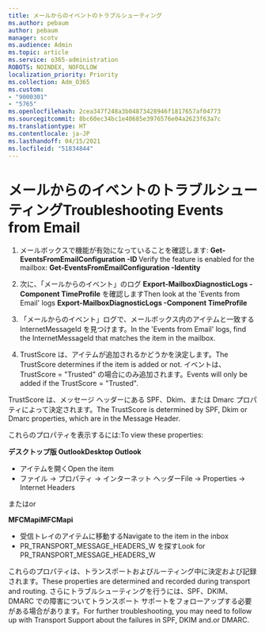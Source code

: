 ```yaml
---
title: メールからのイベントのトラブルシューティング
ms.author: pebaum
author: pebaum
manager: scotv
ms.audience: Admin
ms.topic: article
ms.service: o365-administration
ROBOTS: NOINDEX, NOFOLLOW
localization_priority: Priority
ms.collection: Adm_O365
ms.custom:
- "9000301"
- "5765"
ms.openlocfilehash: 2cea347f248a3b04873428946f1817657af04773
ms.sourcegitcommit: 8bc60ec34bc1e40685e3976576e04a2623f63a7c
ms.translationtype: HT
ms.contentlocale: ja-JP
ms.lasthandoff: 04/15/2021
ms.locfileid: "51834844"
---
```

# <a name="troubleshooting-events-from-email"></a><span data-ttu-id="36954-102">メールからのイベントのトラブルシューティング</span><span class="sxs-lookup"><span data-stu-id="36954-102">Troubleshooting Events from Email</span></span>

1. <span data-ttu-id="36954-103">メールボックスで機能が有効になっていることを確認します: **Get-EventsFromEmailConfiguration -ID <mailbox>**</span><span class="sxs-lookup"><span data-stu-id="36954-103">Verify the feature is enabled for the mailbox: **Get-EventsFromEmailConfiguration -Identity <mailbox>**</span></span>

2. <span data-ttu-id="36954-104">次に、「メールからのイベント」のログ **Export-MailboxDiagnosticLogs <mailbox> -Component TimeProfile** を確認します</span><span class="sxs-lookup"><span data-stu-id="36954-104">Then look at the 'Events from Email' logs **Export-MailboxDiagnosticLogs <mailbox> -Component TimeProfile**</span></span>

3. <span data-ttu-id="36954-105">「メールからのイベント」ログで、メールボックス内のアイテムと一致する InternetMessageId を見つけます。</span><span class="sxs-lookup"><span data-stu-id="36954-105">In the 'Events from Email' logs, find the InternetMessageId that matches the item in the mailbox.</span></span>  

4. <span data-ttu-id="36954-106">TrustScore は、アイテムが追加されるかどうかを決定します。</span><span class="sxs-lookup"><span data-stu-id="36954-106">The TrustScore determines if the item is added or not.</span></span> <span data-ttu-id="36954-107">イベントは、TrustScore = "Trusted" の場合にのみ追加されます。</span><span class="sxs-lookup"><span data-stu-id="36954-107">Events will only be added if the TrustScore = "Trusted".</span></span>

<span data-ttu-id="36954-108">TrustScore は、メッセージ ヘッダーにある SPF、Dkim、または Dmarc プロパティによって決定されます。</span><span class="sxs-lookup"><span data-stu-id="36954-108">The TrustScore is determined by SPF, Dkim or Dmarc properties, which are in the Message Header.</span></span>

<span data-ttu-id="36954-109">これらのプロパティを表示するには:</span><span class="sxs-lookup"><span data-stu-id="36954-109">To view these properties:</span></span>

<span data-ttu-id="36954-110">**デスクトップ版 Outlook**</span><span class="sxs-lookup"><span data-stu-id="36954-110">**Desktop Outlook**</span></span>

- <span data-ttu-id="36954-111">アイテムを開く</span><span class="sxs-lookup"><span data-stu-id="36954-111">Open the item</span></span>
- <span data-ttu-id="36954-112">ファイル -> プロパティ -> インターネット ヘッダー</span><span class="sxs-lookup"><span data-stu-id="36954-112">File -> Properties -> Internet Headers</span></span>

<span data-ttu-id="36954-113">または</span><span class="sxs-lookup"><span data-stu-id="36954-113">or</span></span>

<span data-ttu-id="36954-114">**MFCMapi**</span><span class="sxs-lookup"><span data-stu-id="36954-114">**MFCMapi**</span></span>

- <span data-ttu-id="36954-115">受信トレイのアイテムに移動する</span><span class="sxs-lookup"><span data-stu-id="36954-115">Navigate to the item in the inbox</span></span>
- <span data-ttu-id="36954-116">PR_TRANSPORT_MESSAGE_HEADERS_W を探す</span><span class="sxs-lookup"><span data-stu-id="36954-116">Look for PR_TRANSPORT_MESSAGE_HEADERS_W</span></span>

<span data-ttu-id="36954-117">これらのプロパティは、トランスポートおよびルーティング中に決定および記録されます。</span><span class="sxs-lookup"><span data-stu-id="36954-117">These properties are determined and recorded during transport and routing.</span></span> <span data-ttu-id="36954-118">さらにトラブルシューティングを行うには、SPF、DKIM、DMARC での障害についてトランスポート サポートをフォローアップする必要がある場合があります。</span><span class="sxs-lookup"><span data-stu-id="36954-118">For further troubleshooting, you may need to follow up with Transport Support about the failures in  SPF, DKIM and.or DMARC.</span></span>